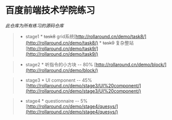 # 百度前端技术学院练习
  *此仓库为所有练习的源码仓库*

  > * stage1
    * ~~task8~~ grid系统[http://rollaround.cn/demo/task8/](http://rollaround.cn/demo/task8/)
    * ~~task9~~ 复杂整站[http://rollaround.cn/demo/task9/](http://rollaround.cn/demo/task9/)

  > * stage2
    * 听指令的小方块 -- 80% [http://rollaround.cn/demo/block/](http://rollaround.cn/demo/block/)

  > * stage3
    * UI component -- 45% [http://rollaround.cn/demo/stage3/UI%20component/](http://rollaround.cn/demo/stage3/UI%20component/)

  > * stage4
    * questionnaire -- 5% [http://rollaround.cn/demo/stage4/quesys/](http://rollaround.cn/demo/stage4/quesys/)
